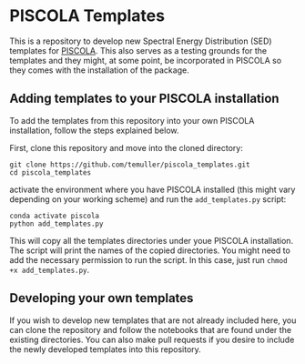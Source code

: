 # PISCOLA Templates

This is a repository to develop new Spectral Energy Distribution (SED) templates for [PISCOLA](https://github.com/temuller/piscola/). This also serves as a testing grounds for the templates and they might, at some point, be incorporated in PISCOLA so they comes with the installation of the package.

## Adding templates to your PISCOLA installation

To add the templates from this repository into your own PISCOLA installation, follow the steps explained below.

First, clone this repository and move into the cloned directory:

```code
git clone https://github.com/temuller/piscola_templates.git
cd piscola_templates
```

activate the environment where you have PISCOLA installed (this might vary depending on your working scheme) and run the `add_templates.py` script:

```code
conda activate piscola
python add_templates.py
```

This will copy all the templates directories under youe PISCOLA installation. The script will print the names of the copied directories. You might need to add the necessary permission to run the script. In this case, just run `chmod +x add_templates.py`.

## Developing your own templates

If you wish to develop new templates that are not already included here, you can clone the repository and follow the notebooks that are found under the existing directories. You can also make pull requests if you desire to include the newly developed templates into this repository.